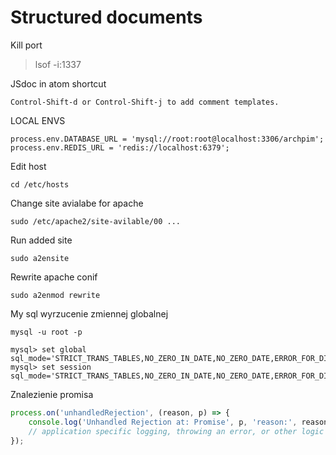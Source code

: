 # Structured documents

Kill port
>lsof -i:1337

JSdoc in atom shortcut
~~~
Control-Shift-d or Control-Shift-j to add comment templates.
~~~

LOCAL ENVS
~~~
process.env.DATABASE_URL = 'mysql://root:root@localhost:3306/archpim';
process.env.REDIS_URL = 'redis://localhost:6379';
~~~
Edit host 
~~~
cd /etc/hosts
~~~
Change site avialabe for apache
~~~
sudo /etc/apache2/site-avilable/00 ...
~~~
Run added site
~~~
sudo a2ensite
~~~

Rewrite apache conif
~~~
sudo a2enmod rewrite
~~~

My sql wyrzucenie zmiennej globalnej
~~~
mysql -u root -p
~~~
~~~mysql
mysql> set global sql_mode='STRICT_TRANS_TABLES,NO_ZERO_IN_DATE,NO_ZERO_DATE,ERROR_FOR_DIVISION_BY_ZERO,NO_AUTO_CREATE_USER,NO_ENGINE_SUBSTITUTION';
mysql> set session sql_mode='STRICT_TRANS_TABLES,NO_ZERO_IN_DATE,NO_ZERO_DATE,ERROR_FOR_DIVISION_BY_ZERO,NO_AUTO_CREATE_USER,NO_ENGINE_SUBSTITUTION';
~~~~

Znalezienie promisa

~~~js
process.on('unhandledRejection', (reason, p) => {
	console.log('Unhandled Rejection at: Promise', p, 'reason:', reason);
	// application specific logging, throwing an error, or other logic here
});
~~~

